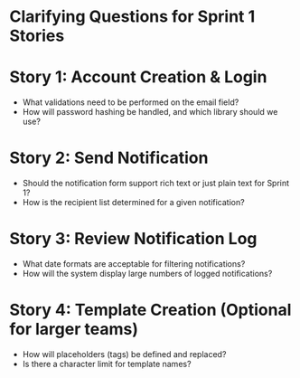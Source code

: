 # Clarifying Questions for Sprint 1 Stories

# Story 1: Account Creation & Login

- What validations need to be performed on the email field?
- How will password hashing be handled, and which library should we use?

# Story 2: Send Notification

- Should the notification form support rich text or just plain text for Sprint 1?
- How is the recipient list determined for a given notification?

# Story 3: Review Notification Log

- What date formats are acceptable for filtering notifications?
- How will the system display large numbers of logged notifications?

# Story 4: Template Creation (Optional for larger teams)

- How will placeholders (tags) be defined and replaced?
- Is there a character limit for template names?
